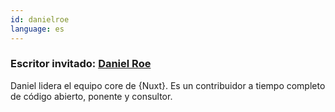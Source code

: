 ```yaml
---
id: danielroe
language: es
---
```


### Escritor invitado: [Daniel Roe](https://roe.dev/)

Daniel lidera el equipo core de {Nuxt}.
Es un contribuidor a tiempo completo de código abierto, ponente y consultor.
